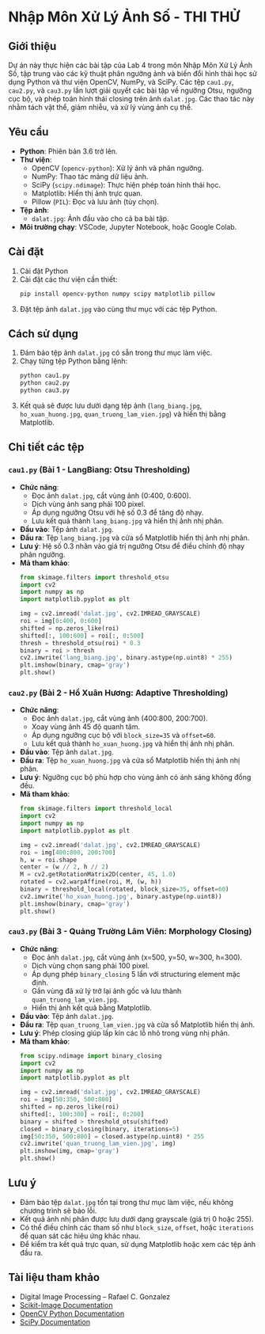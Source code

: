 # Nhập Môn Xử Lý Ảnh Số - THI THỬ

## Giới thiệu
Dự án này thực hiện các bài tập của Lab 4 trong môn Nhập Môn Xử Lý Ảnh Số, tập trung vào các kỹ thuật phân ngưỡng ảnh và biến đổi hình thái học sử dụng Python và thư viện OpenCV, NumPy, và SciPy. Các tệp `cau1.py`, `cau2.py`, và `cau3.py` lần lượt giải quyết các bài tập về ngưỡng Otsu, ngưỡng cục bộ, và phép toán hình thái closing trên ảnh `dalat.jpg`. Các thao tác này nhằm tách vật thể, giảm nhiễu, và xử lý vùng ảnh cụ thể.

## Yêu cầu
- **Python**: Phiên bản 3.6 trở lên.
- **Thư viện**:
  - OpenCV (`opencv-python`): Xử lý ảnh và phân ngưỡng.
  - NumPy: Thao tác mảng dữ liệu ảnh.
  - SciPy (`scipy.ndimage`): Thực hiện phép toán hình thái học.
  - Matplotlib: Hiển thị ảnh trực quan.
  - Pillow (`PIL`): Đọc và lưu ảnh (tùy chọn).
- **Tệp ảnh**:
  - `dalat.jpg`: Ảnh đầu vào cho cả ba bài tập.
- **Môi trường chạy**: VSCode, Jupyter Notebook, hoặc Google Colab.

## Cài đặt
1. Cài đặt Python
2. Cài đặt các thư viện cần thiết:
   ```bash
   pip install opencv-python numpy scipy matplotlib pillow
   ```
3. Đặt tệp ảnh `dalat.jpg` vào cùng thư mục với các tệp Python.

## Cách sử dụng
1. Đảm bảo tệp ảnh `dalat.jpg` có sẵn trong thư mục làm việc.
2. Chạy từng tệp Python bằng lệnh:
   ```bash
   python cau1.py
   python cau2.py
   python cau3.py
   ```
3. Kết quả sẽ được lưu dưới dạng tệp ảnh (`lang_biang.jpg`, `ho_xuan_huong.jpg`, `quan_truong_lam_vien.jpg`) và hiển thị bằng Matplotlib.

## Chi tiết các tệp

### `cau1.py` (Bài 1 - LangBiang: Otsu Thresholding)
- **Chức năng**: 
  - Đọc ảnh `dalat.jpg`, cắt vùng ảnh (0:400, 0:600).
  - Dịch vùng ảnh sang phải 100 pixel.
  - Áp dụng ngưỡng Otsu với hệ số 0.3 để tăng độ nhạy.
  - Lưu kết quả thành `lang_biang.jpg` và hiển thị ảnh nhị phân.
- **Đầu vào**: Tệp ảnh `dalat.jpg`.
- **Đầu ra**: Tệp `lang_biang.jpg` và cửa sổ Matplotlib hiển thị ảnh nhị phân.
- **Lưu ý**: Hệ số 0.3 nhân vào giá trị ngưỡng Otsu để điều chỉnh độ nhạy phân ngưỡng.
- **Mã tham khảo**:
  ```python
  from skimage.filters import threshold_otsu
  import cv2
  import numpy as np
  import matplotlib.pyplot as plt

  img = cv2.imread('dalat.jpg', cv2.IMREAD_GRAYSCALE)
  roi = img[0:400, 0:600]
  shifted = np.zeros_like(roi)
  shifted[:, 100:600] = roi[:, 0:500]
  thresh = threshold_otsu(roi) * 0.3
  binary = roi > thresh
  cv2.imwrite('lang_biang.jpg', binary.astype(np.uint8) * 255)
  plt.imshow(binary, cmap='gray')
  plt.show()
  ```

### `cau2.py` (Bài 2 - Hồ Xuân Hương: Adaptive Thresholding)
- **Chức năng**: 
  - Đọc ảnh `dalat.jpg`, cắt vùng ảnh (400:800, 200:700).
  - Xoay vùng ảnh 45 độ quanh tâm.
  - Áp dụng ngưỡng cục bộ với `block_size=35` và `offset=60`.
  - Lưu kết quả thành `ho_xuan_huong.jpg` và hiển thị ảnh nhị phân.
- **Đầu vào**: Tệp ảnh `dalat.jpg`.
- **Đầu ra**: Tệp `ho_xuan_huong.jpg` và cửa sổ Matplotlib hiển thị ảnh nhị phân.
- **Lưu ý**: Ngưỡng cục bộ phù hợp cho vùng ảnh có ánh sáng không đồng đều.
- **Mã tham khảo**:
  ```python
  from skimage.filters import threshold_local
  import cv2
  import numpy as np
  import matplotlib.pyplot as plt

  img = cv2.imread('dalat.jpg', cv2.IMREAD_GRAYSCALE)
  roi = img[400:800, 200:700]
  h, w = roi.shape
  center = (w // 2, h // 2)
  M = cv2.getRotationMatrix2D(center, 45, 1.0)
  rotated = cv2.warpAffine(roi, M, (w, h))
  binary = threshold_local(rotated, block_size=35, offset=60)
  cv2.imwrite('ho_xuan_huong.jpg', binary.astype(np.uint8))
  plt.imshow(binary, cmap='gray')
  plt.show()
  ```

### `cau3.py` (Bài 3 - Quảng Trường Lâm Viên: Morphology Closing)
- **Chức năng**: 
  - Đọc ảnh `dalat.jpg`, cắt vùng ảnh (x=500, y=50, w=300, h=300).
  - Dịch vùng chọn sang phải 100 pixel.
  - Áp dụng phép `binary_closing` 5 lần với structuring element mặc định.
  - Gắn vùng đã xử lý trở lại ảnh gốc và lưu thành `quan_truong_lam_vien.jpg`.
  - Hiển thị ảnh kết quả bằng Matplotlib.
- **Đầu vào**: Tệp ảnh `dalat.jpg`.
- **Đầu ra**: Tệp `quan_truong_lam_vien.jpg` và cửa sổ Matplotlib hiển thị ảnh.
- **Lưu ý**: Phép closing giúp lấp kín các lỗ nhỏ trong vùng nhị phân.
- **Mã tham khảo**:
  ```python
  from scipy.ndimage import binary_closing
  import cv2
  import numpy as np
  import matplotlib.pyplot as plt

  img = cv2.imread('dalat.jpg', cv2.IMREAD_GRAYSCALE)
  roi = img[50:350, 500:800]
  shifted = np.zeros_like(roi)
  shifted[:, 100:300] = roi[:, 0:200]
  binary = shifted > threshold_otsu(shifted)
  closed = binary_closing(binary, iterations=5)
  img[50:350, 500:800] = closed.astype(np.uint8) * 255
  cv2.imwrite('quan_truong_lam_vien.jpg', img)
  plt.imshow(img, cmap='gray')
  plt.show()
  ```

## Lưu ý
- Đảm bảo tệp `dalat.jpg` tồn tại trong thư mục làm việc, nếu không chương trình sẽ báo lỗi.
- Kết quả ảnh nhị phân được lưu dưới dạng grayscale (giá trị 0 hoặc 255).
- Có thể điều chỉnh các tham số như `block_size`, `offset`, hoặc `iterations` để quan sát các hiệu ứng khác nhau.
- Để kiểm tra kết quả trực quan, sử dụng Matplotlib hoặc xem các tệp ảnh đầu ra.

## Tài liệu tham khảo
- Digital Image Processing – Rafael C. Gonzalez
- [Scikit-Image Documentation](https://scikit-image.org/docs/stable/)
- [OpenCV Python Documentation](https://docs.opencv.org/master/)
- [SciPy Documentation](https://docs.scipy.org/doc/scipy/reference/ndimage.html)